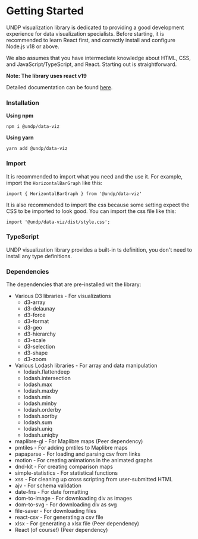 # Getting Started

UNDP visualization library is dedicated to providing a good development experience for data visualization specialists. Before starting, it is recommended to learn React first, and correctly install and configure Node.js v18 or above. 

We also assumes that you have intermediate knowledge about HTML, CSS, and JavaScript/TypeScript, and React. Starting out is straightforward.

__Note: The library uses react v19__

Detailed documentation can be found [here](https://jolly-field-038560703.6.azurestaticapps.net/).

### Installation
__Using npm__
```
npm i @undp/data-viz
```


__Using yarn__
```
yarn add @undp/data-viz
```

### Import
It is recommended to import what you need and the use it. For example, import the `HorizontalBarGraph` like this:
```
import { HorizontalBarGraph } from '@undp/data-viz'
```


It is also recommended to import the css because some setting expect the CSS to be imported to look good. You can import the css file like this: 
```
import '@undp/data-viz/dist/style.css';
```

### TypeScript
UNDP visualization library provides a built-in ts definition, you don't need to install any type definitions.

### Dependencies
The dependencies that are pre-installed wit the library:
* Various D3 libraries - For visualizations
    * d3-array
    * d3-delaunay
    * d3-force
    * d3-format
    * d3-geo
    * d3-hierarchy
    * d3-scale
    * d3-selection
    * d3-shape
    * d3-zoom
* Various Lodash libraries - For array and data manipulation
    * lodash.flattendeep
    * lodash.intersection
    * lodash.max
    * lodash.maxby
    * lodash.min
    * lodash.minby
    * lodash.orderby
    * lodash.sortby
    * lodash.sum
    * lodash.uniq
    * lodash.uniqby
* maplibre-gl - For Maplibre maps (Peer dependency)
* pmtiles - For adding pmtiles to Maplibre maps
* papaparse - For loading and parsing csv from links
* motion - For creating animations in the animated graphs
* dnd-kit - For creating comparison maps
* simple-statistics - For statistical functions
* xss - For cleaning up cross scripting from user-submitted HTML
* ajv - For schema validation
* date-fns - For date formatting
* dom-to-image - For downloading div as images
* dom-to-svg - For downloading div as svg
* file-saver - For downloading files
* react-csv - For generating a csv file
* xlsx - For generating a xlsx file (Peer dependency)
* React (of course!) (Peer dependency)